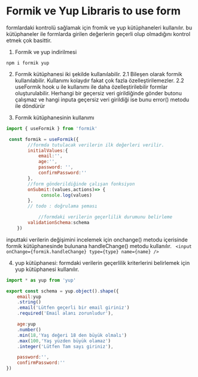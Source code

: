 # Formik ve Yup Libraris to use form

formlardaki kontrolü sağlamak için fromik ve yup kütüphaneleri kullanılır. bu kütüphaneler ile formlarda girilen değerlerin geçerli olup olmadığını kontrol etmek çok basittir. 

1. Formik ve yup indirilmesi

`npm i formik yup`

2. Formik kütüphanesi iki şekilde kullanılabilir.
    2.1 Bileşen olarak formik kullanılabilir. Kullanımı kolaydır fakat çok fazla özelleştirilemezler.
    2.2 useFormik hook u ile kullanımı ile daha özelleştirilebilir formlar oluşturulabilir.
Herhangi bir geçersiz veri girildiğinde gönder butonu çalışmaz ve hangi inputa geçersiz veri girildiği ise bunu error() metodu ile döndürür

3.  Formik kütüphanesinin kullanımı 

```javascript
import { useFormik } from 'formik'

 const formik = useFormik({
        //formda tutulacak verilerin ilk değerleri verilir.
        initialValues:{
            email:'',
            age:'',
            password: '',
            confirmPassword:''
        },
        //form gönderildiğinde çalışan fonksiyon
        onSubmit:(values,actions)=> {
             console.log(values)
        },
        // todo : doğrulama şeması

            //formdaki verilerin geçerlilik durumunu belirleme
        validationSchema:schema
    })
```
inputtaki verilerin değişimini incelemek için onchange() metodu içerisinde formik kütüphanesinde bulunana handleChange() metodu kullanılır.
` <input onChange={formik.handleChange} type={type} name={name} />`

4. yup kütüphanesi: formdaki verilerin geçerlilik kriterlerini belirlemek için yup kütüphanesi kullanılır.

```javascript
import * as yup from 'yup'

export const schema = yup.object().shape({
    email:yup
    .string()
    .email('Lütfen geçerli bir email giriniz')
    .required('Email alanı zorunludur'),

    age:yup
    .number()
    .min(18,'Yaş değeri 18 den büyük olmalı')
    .max(100,'Yaş yüzden büyük olamaz')
    .integer('Lütfen Tam sayı giriniz'),

    password:'',
    confirmPassword:''
})
```